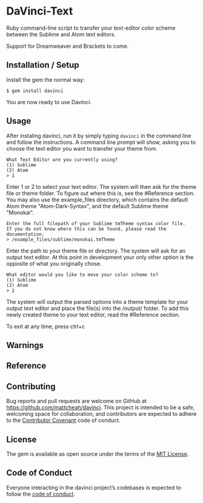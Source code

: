 # DaVinci-Text
Ruby command-line script to transfer your text-editor color scheme between the Sublime and Atom text editors. 

Support for Dreamweaver and Brackets to come.

## Installation / Setup

Install the gem the normal way:

    $ gem install davinci
    
You are now ready to use Davinci.

## Usage

After instaling davinci, run it by simply typing `davinci` in the command line and follow the instructions.
A command line prompt will show, asking you to choose the text editor you want to transfer your theme from. 

    What Text Editor are you currently using?
    (1) Sublime
    (2) Atom
    > 1

Enter 1 or 2 to select your text editor. The system will then ask for the theme file or theme folder. To figure out where this is, see the #Reference section.
You may also use the example_files directory, which contains the default Atom theme "Atom-Dark-Syntax", and the default Sublime theme "Monokai".  

    Enter the full filepath of your Sublime tmTheme syntax color file.
    If you do not know where this can be found, please read the documentation.
    > /example_files/sublime/monokai.tmTheme
    
Enter the path to your theme file or directory. The system will ask for an output text editor. At this point in development your only other option is the opposite of what you originally chose. 

    What editor would you like to move your color scheme to?
    (1) Sublime
    (2) Atom
    > 2
    
The system will output the parsed options into a theme template for your output text editor and place the file(s) into the /output/ folder. 
To add this newly created theme to your text editor, read the #Reference section. 

To exit at any time, press ctrl+c

## Warnings

## Reference


## Contributing

Bug reports and pull requests are welcome on GitHub at https://github.com/mattcheah/davinci. This project is intended to be a safe, welcoming space for collaboration, and contributors are expected to adhere to the [Contributor Covenant](http://contributor-covenant.org) code of conduct.

## License

The gem is available as open source under the terms of the [MIT License](http://opensource.org/licenses/MIT).

## Code of Conduct

Everyone interacting in the davinci project’s codebases is expected to follow the [code of conduct](https://github.com/mattcheah/davinci/blob/master/CODE_OF_CONDUCT.md).